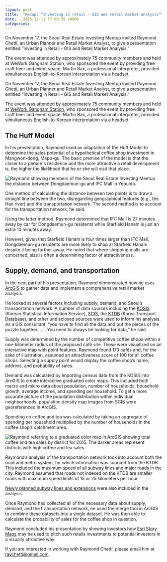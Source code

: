 ```yaml
---
layout: post
title:  "Recap: “Investing in retail - GIS and retail market analysis”"
date:   2016-12-11 17:08:39 +0900
categories:
---
```

On November 17, the Seoul Real Estate Investing Meetup invited Raymond Chetti, an Urban Planner and Retail Market Analyst, to give a presentation entitled “Investing in Retail - GIS and Retail Market Analysis.”

The event was attended by approximately 75 community members and held at WeWork Gangnam Station, who sponsored the event by providing free craft beer and event space. Martin Bax, a professional interpreter, provided simultaneous English-to-Korean interpretation via a headset.

On November 17, the Seoul Real Estate Investing Meetup invited Raymond Chetti, an Urban Planner and Retail Market Analyst, to give a presentation entitled “Investing in Retail - GIS and Retail Market Analysis.”

The event was attended by approximately 75 community members and held at [WeWork Gangnam Station](https://www.wework.com/buildings/gangnam-station--seoul), who sponsored the event by providing free craft beer and event space. Martin Bax, a professional interpreter, provided simultaneous English-to-Korean interpretation via a headset.

## The Huff Model
In his presentation, Raymond used an adaptation of the Huff Model to determine the sales potential of a hypothetical coffee shop investment in Mangwon-dong, Mapo-gu. The basic premise of the model is that the closer to a person's residence and the more attractive a retail development is, the higher the likelihood that he or she will visit that place.

![Raymond showing members of the Seoul Real Estate Investing Meetup the distance between Dongdaemun-gu and IFC Mall in Yeouido.](https://github.com/jlbleese/seoulreimeetup/blob/gh-pages/assets/distance.jpeg "Raymond showing members of the Seoul Real Estate Investing Meetup the distance between Dongdaemun-gu and IFC Mall in Yeouido.")

One method of calculating the distance between two points is to draw a straight line between the two, disregarding geographical features (e.g., the Han river) and the transportation network. The second method is to account for the transportation network, he said.

Using the latter method, Raymond determined that IFC Mall is 27 minutes away by car for Dongdaemun-gu residents while Starfield Hanam is just an extra 10 minutes away.

However, given that Starfield Hanam is four times larger than IFC Mall, Dongdaemun-gu residents are more likely to shop at Starfield Hanam despite it being further away. He noted that where shopping malls are concerned, size is often a determining factor of attractiveness.

## Supply, demand, and transportation
In the next part of his presentation, Raymond demonstrated how he uses [ArcGIS](https://www.arcgis.com/features/index.html) to gather data and implement a comprehensive retail market analysis.

He looked at several factors including supply, demand, and Seoul’s transportation network. A number of data sources including the [KOSIS](http://kosis.kr/) (Korean Statistical Information Service), [SGIS](https://sgis.kostat.go.kr/view/index), the [KTDB](https://www.ktdb.go.kr/) (Korea Transport Database), and other undisclosed sources were used to inform his analysis. As a GIS consultant, “you have to find all the data and put the pieces of the puzzle together. . . . You need to always be looking for data,” he said.

Supply was determined by the number of competitive coffee shops within a one-kilometer radius of the proposed café site. These were visualized on an interactive map with point features. Raymond found 173 cafés and, for the sake of illustration, assumed an attractiveness score of 100 for all coffee shops. Selecting a supply point would display the coffee shop’s name, address, and probability of sales.

Demand was calculated by importing census data from the KOSIS into ArcGIS to create interactive graduated color maps. This included both macro and micro data about population, number of households, household growth, average income, and spending per household. To get a more accurate picture of the population distribution within individual neighborhoods, population density map images from SGIS were georeferenced in ArcGIS.

Spending on coffee and tea was calculated by taking an aggregate of spending per household multiplied by the number of households in the coffee shop’s catchment area.

![Raymond referring to a graduated color map in ArcGIS showing total coffee and tea sales by district for 2015. The darker areas represent districts with high coffee and tea sales.](https://github.com/jlbleese/seoulreimeetup/blob/gh-pages/assets/graduated-color-map.jpeg "Raymond referring to a graduated color map in ArcGIS showing total coffee and tea sales by district for 2015. The darker areas represent districts with high coffee and tea sales.")

Raymond’s analysis of the transportation network took into account both the road and metro system, for which information was sourced from the KTDB. This included the maximum speed of all subway lines and major roads in the city. Raymond assumed that roads not indexed on the KTDB are smaller roads with maximum speed limits of 15 or 25 kilometers per hour.

[Newly planned subway lines and extensions](http://www.businesskorea.co.kr/english/news/politics/11295-subway-extension-english-language-map-released-seouls-10-planned-subway-lines) were also included in the analysis.

Once Raymond had collected all of the necessary data about supply, demand, and the transportation network, he used the merge tool in ArcGIS to combine these datasets into a single dataset. He was then able to calculate the probability of sales for the coffee shop in question.

Raymond concluded his presentation by showing investors how [Esri Story Maps](https://storymaps.arcgis.com/en/) may be used to pitch such retails investments to potential investors in a visually attractive way.

If you are interested in working with Raymond Chetti, please email him at raychetti@gmail.com.

